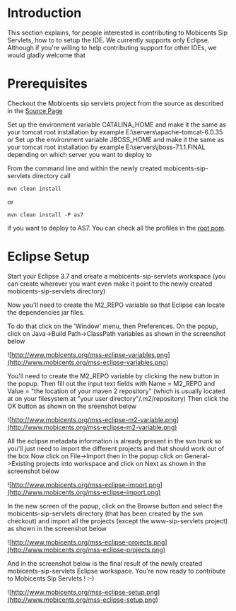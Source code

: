 # Introduction #

This section explains, for people interested in contributing to Mobicents Sip Servlets, how to to setup the IDE. We currently supports only Eclipse. Although if you're willing to help contributing support for other IDEs, we would gladly welcome that

# Prerequisites #

Checkout the Mobicents sip servlets project from the source as described in the [Source Page](http://code.google.com/p/sipservlets/source/checkout)

Set up the environment variable CATALINA\_HOME and make it the same as your tomcat root installation by example E:\servers\apache-tomcat-6.0.35 or Set up the environment variable JBOSS\_HOME and make it the same as your tomcat root installation by example E:\servers\jboss-7.1.1.FINAL depending on which server you want to deploy to

From the command line and within the newly created mobicents-sip-servlets directory call

```
mvn clean install
```

or

```
mvn clean install -P as7
```

if you want to deploy to AS7. You can check all the profiles in the [root pom](http://code.google.com/p/sipservlets/source/browse/pom.xml#198).

# Eclipse Setup #

Start your Eclipse 3.7 and create a mobicents-sip-servlets workspace (you can create wherever you want even make it point to the newly created mobicents-sip-servlets directory)

Now you'll need to create the M2\_REPO variable so that Eclipse can locate the dependencies jar files.

To do that click on the 'Window' menu, then Preferences. On the popup, click on Java->Build Path->ClassPath variables as shown in the screenshot below

![http://www.mobicents.org/mss-eclipse-variables.png](http://www.mobicents.org/mss-eclipse-variables.png)

You'll need to create the M2\_REPO variable by clicking the new button in the popup.
Then fill out the input text fields with Name = M2\_REPO and Value = "the location of your maven 2 repository" (which is usually located at on your filesystem at "your user directory"/.m2/repository) Then click the OK button as shown on the sreenshot below

![http://www.mobicents.org/mss-eclipse-m2-variable.png](http://www.mobicents.org/mss-eclipse-m2-variable.png)

All the eclipse metadata information is already present in the svn trunk so you'll just need to import the different projects and that should work out of the box
Now click on File->Import then in the popup click on General->Existing projects into workspace and click on Next as shown in the screenshot below

![http://www.mobicents.org/mss-eclipse-import.png](http://www.mobicents.org/mss-eclipse-import.png)

In the new screen of the popup, click on the Browse button and select the mobicents-sip-servlets directory (that has been created by the svn checkout) and import all the projects (except the www-sip-servlets project) as shown in the screenshot below

![http://www.mobicents.org/mss-eclipse-projects.png](http://www.mobicents.org/mss-eclipse-projects.png)

And in the screenshot below is the final result of the newly created mobicents-sip-servlets Eclipse workspace. You're now ready to contribute to Mobicents Sip Servlets ! :-)

![http://www.mobicents.org/mss-eclipse-setup.png](http://www.mobicents.org/mss-eclipse-setup.png)